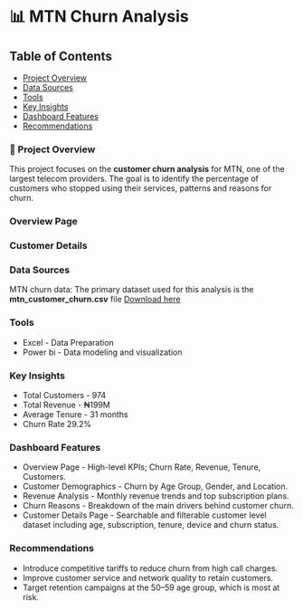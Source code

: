 # 📊 MTN Churn Analysis

## Table of Contents

- [Project Overview](#project-overview)
- [Data Sources](#data-sources)
- [Tools](#tools)
- [Key Insights](#key-insights)
- [Dashboard Features](#dashboard-features)
- [Recommendations](#recommendations)

### 📍 Project Overview

This project focuses on the **customer churn analysis** for MTN, one of the largest telecom providers. The goal is to identify the percentage of customers who stopped using their services, patterns and reasons for churn.

### Overview Page

### Customer Details


### Data Sources

MTN churn data: The primary dataset used for this analysis is the **mtn_customer_churn.csv** file [Download here](https://www.kaggle.com/datasets/oluwademiladeadeniyi/mtn-nigeria-customer-churn)

### Tools

- Excel - Data Preparation
- Power bi - Data modeling and visualization

### Key Insights
- Total Customers - 974
- Total Revenue - ₦199M
-  Average Tenure - 31 months
-  Churn Rate 29.2%

### Dashboard Features
- Overview Page - High-level KPIs; Churn Rate, Revenue, Tenure, Customers.
- Customer Demographics - Churn by Age Group, Gender, and Location.
- Revenue Analysis - Monthly revenue trends and top subscription plans.
- Churn Reasons - Breakdown of the main drivers behind customer churn.
- Customer Details Page - Searchable and filterable customer level dataset including age, subscription, tenure, device and churn status.

### Recommendations
- Introduce competitive tariffs to reduce churn from high call charges.
- Improve customer service and network quality to retain customers.
- Target retention campaigns at the 50–59 age group, which is most at risk.
